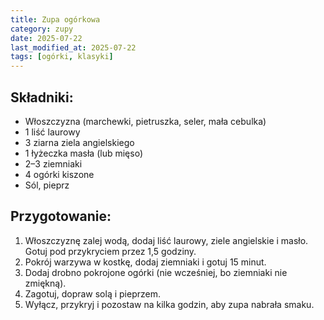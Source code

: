 ```yaml
---
title: Zupa ogórkowa
category: zupy
date: 2025-07-22
last_modified_at: 2025-07-22
tags: [ogórki, klasyki]
---
```


## Składniki:
 - Włoszczyzna (marchewki, pietruszka, seler, mała cebulka)
 - 1 liść laurowy
 - 3 ziarna ziela angielskiego
 - 1 łyżeczka masła (lub mięso)
 - 2–3 ziemniaki
 - 4 ogórki kiszone
 - Sól, pieprz

## Przygotowanie:
1. Włoszczyznę zalej wodą, dodaj liść laurowy, ziele angielskie i masło. Gotuj pod przykryciem przez 1,5 godziny.
2. Pokrój warzywa w kostkę, dodaj ziemniaki i gotuj 15 minut.
3. Dodaj drobno pokrojone ogórki (nie wcześniej, bo ziemniaki nie zmiękną).
4. Zagotuj, dopraw solą i pieprzem.
5. Wyłącz, przykryj i pozostaw na kilka godzin, aby zupa nabrała smaku.
